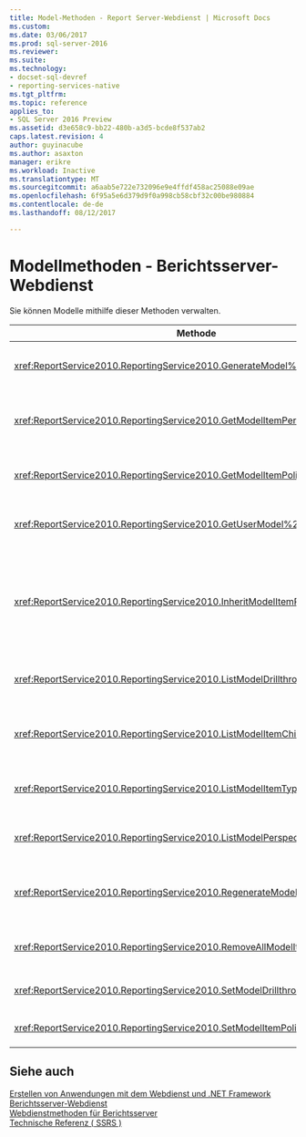 ```yaml
---
title: Model-Methoden - Report Server-Webdienst | Microsoft Docs
ms.custom: 
ms.date: 03/06/2017
ms.prod: sql-server-2016
ms.reviewer: 
ms.suite: 
ms.technology:
- docset-sql-devref
- reporting-services-native
ms.tgt_pltfrm: 
ms.topic: reference
applies_to:
- SQL Server 2016 Preview
ms.assetid: d3e658c9-bb22-480b-a3d5-bcde8f537ab2
caps.latest.revision: 4
author: guyinacube
ms.author: asaxton
manager: erikre
ms.workload: Inactive
ms.translationtype: MT
ms.sourcegitcommit: a6aab5e722e732096e9e4ffdf458ac25088e09ae
ms.openlocfilehash: 6f95a5e6d379d9f0a998cb58cbf32c00be980884
ms.contentlocale: de-de
ms.lasthandoff: 08/12/2017

---
```

# <a name="model-methods---report-server-web-service"></a>Modellmethoden - Berichtsserver-Webdienst
  Sie können Modelle mithilfe dieser Methoden verwalten.  
  
|Methode|Aktion|  
|------------|------------|  
|<xref:ReportService2010.ReportingService2010.GenerateModel%2A>|Generiert auf Grundlage einer freigegebenen Datenquelle ein Standardmodell.|  
|<xref:ReportService2010.ReportingService2010.GetModelItemPermissions%2A>|Ruft die Benutzerberechtigungen ab, die dem Modellelement zugeordnet sind.|  
|<xref:ReportService2010.ReportingService2010.GetModelItemPolicies%2A>|Ruft die Richtlinien ab, die einem Modellelement zugeordnet sind.|  
|<xref:ReportService2010.ReportingService2010.GetUserModel%2A>|Gibt den semantischen Teil eines Modells für den aktuellen Benutzer zurück.|  
|<xref:ReportService2010.ReportingService2010.InheritModelItemParentSecurity%2A>|Löscht die Richtlinien, die einem Modellelement zugeordnet sind, und bewirkt, dass das Modellelement die Richtlinien von dessen übergeordnetem Element erbt.|  
|<xref:ReportService2010.ReportingService2010.ListModelDrillthroughReports%2A>|Listet Drillthroughberichte auf, die einer Entität in einem Modell zugeordnet sind.|  
|<xref:ReportService2010.ReportingService2010.ListModelItemChildren%2A>|Gibt ein Array untergeordneter Elemente von Modellelementen zurück.|  
|<xref:ReportService2010.ReportingService2010.ListModelItemTypes%2A>|Gibt eine Liste unterstützter Modellelementtypen zurück.|  
|<xref:ReportService2010.ReportingService2010.ListModelPerspectives%2A>|Listet Modelle und Perspektiven auf, die dem Benutzer zur Verfügung stehen.|  
|<xref:ReportService2010.ReportingService2010.RegenerateModel%2A>|Aktualisiert ein vorhandenes Modell auf Grundlage von Änderungen am Datenquellenschema.|  
|<xref:ReportService2010.ReportingService2010.RemoveAllModelItemPolicies%2A>|Löscht alle Richtlinien, die Modellelementen im angegebenen Modell zugeordnet sind.|  
|<xref:ReportService2010.ReportingService2010.SetModelDrillthroughReports%2A>|Ordnet einen Satz von Drillthroughberichten einem Modell zu.|  
|<xref:ReportService2010.ReportingService2010.SetModelItemPolicies%2A>|Legt Sicherheitsrichtlinien für ein Modellelement fest.|  
  
## <a name="see-also"></a>Siehe auch  
 [Erstellen von Anwendungen mit dem Webdienst und .NET Framework](../../../reporting-services/report-server-web-service/net-framework/building-applications-using-the-web-service-and-the-net-framework.md)   
 [Berichtsserver-Webdienst](../../../reporting-services/report-server-web-service/report-server-web-service.md)   
 [Webdienstmethoden für Berichtsserver](../../../reporting-services/report-server-web-service/methods/report-server-web-service-methods.md)   
 [Technische Referenz &#40; SSRS &#41;](../../../reporting-services/technical-reference-ssrs.md)  
  
  

